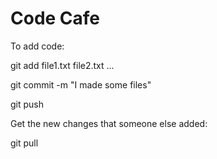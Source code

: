 # Code Cafe

To add code:

git add file1.txt file2.txt ...

git commit -m "I made some files"

git push


Get the new changes that someone else added:

git pull